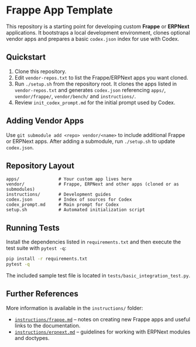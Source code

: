 
# Frappe App Template

This repository is a starting point for developing custom **Frappe** or **ERPNext**
applications. It bootstraps a local development environment, clones optional
vendor apps and prepares a basic `codex.json` index for use with Codex.

## Quickstart

1. Clone this repository.
2. Edit `vendor-repos.txt` to list the Frappe/ERPNext apps you want cloned.
3. Run `./setup.sh` from the repository root. It clones the apps listed in
   `vendor-repos.txt` and generates `codex.json` referencing `apps/`,
   `vendor/frappe/`, `vendor/bench/` and `instructions/`.
4. Review `init_codex_prompt.md` for the initial prompt used by Codex.

## Adding Vendor Apps

Use `git submodule add <repo> vendor/<name>` to include additional Frappe or
ERPNext apps. After adding a submodule, run `./setup.sh` to update `codex.json`.

## Repository Layout

```
apps/               # Your custom app lives here
vendor/             # Frappe, ERPNext and other apps (cloned or as submodules)
instructions/       # Development guides
codex.json          # Index of sources for Codex
codex_prompt.md     # Main prompt for Codex
setup.sh            # Automated initialization script
```

## Running Tests

Install the dependencies listed in `requirements.txt` and then execute the test suite with `pytest -q`:

```bash
pip install -r requirements.txt
pytest -q
```

The included sample test file is located in `tests/basic_integration_test.py`.

## Further References

More information is available in the `instructions/` folder:

- [`instructions/frappe.md`](instructions/frappe.md) – notes on creating new
  Frappe apps and useful links to the documentation.
- [`instructions/erpnext.md`](instructions/erpnext.md) – guidelines for working
  with ERPNext modules and doctypes.
